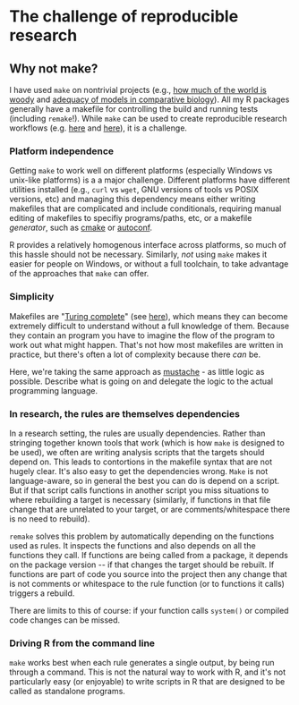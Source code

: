 # The challenge of reproducible research

## Why not make?

I have used `make` on nontrivial projects (e.g., [how much of the world is woody](https://github.com/richfitz/woody) and [adequacy of models in comparative biology](https://github.com/richfitz/modeladequacy)).  All my R packages generally have a makefile for controlling the build and running tests (including `remake`!). While `make` can be used to create reproducible research workflows (e.g. [here](http://www.bioinformaticszen.com/post/decomplected-workflows-makefiles/) and [here](http://kbroman.org/minimal_make/)), it is a challenge.

### Platform independence

Getting `make` to work well on different platforms (especially Windows vs unix-like platforms) is a a major challenge.  Different platforms have different utilities installed (e.g., `curl` vs `wget`, GNU versions of tools vs POSIX versions, etc) and managing this dependency means either writing makefiles that are complicated and include conditionals, requiring manual editing of makefiles to specifiy programs/paths, etc, or a makefile *generator*, such as [cmake](http://www.cmake.org) or [autoconf](www.gnu.org/software/autoconf).

R provides a relatively homogenous interface across platforms, so much of this hassle should not be necessary.  Similarly, *not* using `make` makes it easier for people on Windows, or without a full toolchain, to take advantage of the approaches that `make` can offer.

### Simplicity

Makefiles are "[Turing complete](http://en.wikipedia.org/wiki/Turing_complete)" (see [here](http://stackoverflow.com/questions/3480950/are-makefiles-turing-complete)), which means they can become extremely difficult to understand without a full knowledge of them.  Because they contain an program you have to imagine the flow of the program to work out what might happen.  That's not how most makefiles are written in practice, but there's often a lot of complexity because there *can* be.

Here, we're taking the same approach as [mustache](http://mustache.github.io/) - as little logic as possible.  Describe what is going on and delegate the logic to the actual programming language.

### In research, the rules are themselves dependencies

In a research setting, the rules are usually dependencies.  Rather than stringing together known tools that work (which is how `make` is designed to be used), we often are writing analysis scripts that the targets should depend on.  This leads to contortions in the makefile syntax that are not hugely clear.  It's also easy to get the dependencies wrong.  `Make` is not language-aware, so in general the best you can do is depend on a script.  But if that script calls functions in another script you miss situations to where rebuilding a target is necessary (similarly, if functions in that file change that are unrelated to your target, or are comments/whitespace there is no need to rebuild).

`remake` solves this problem by automatically depending on the functions used as rules.  It inspects the functions and also depends on all the functions they call.  If functions are being called from a package, it depends on the package version -- if that changes the target should be rebuilt.  If functions are part of code you source into the project then any change that is not comments or whitespace to the rule function (or to functions it calls) triggers a rebuild.

There are limits to this of course: if your function calls `system()` or compiled code changes can be missed.

### Driving R from the command line

`make` works best when each rule generates a single output, by being run through a command.  This is not the natural way to work with R, and it's not particularly easy (or enjoyable) to write scripts in R that are designed to be called as standalone programs.
